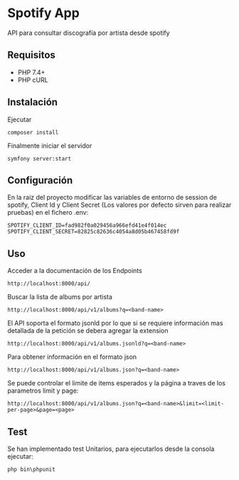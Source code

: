 Spotify App
==================

API para consultar discografía por artista desde spotify

Requisitos
----

* PHP 7.4+
* PHP cURL

Instalación
----

Ejecutar

    composer install 

Finalmente iniciar el servidor 

    symfony server:start

Configuración
----

En la raiz del proyecto modificar las variables de entorno de session de spotify, Client Id y Client Secret (Los valores por defecto sirven para realizar pruebas) en el fichero .env:

```dotenv
SPOTIFY_CLIENT_ID=fad982f0a029456a966efd41e4f014ec
SPOTIFY_CLIENT_SECRET=82825c82636c4054a8d05b467458fd9f
```

Uso
----

Acceder a la documentación de los Endpoints

    http://localhost:8000/api/

Buscar la lista de albums por artista

    http://localhost:8000/api/v1/albums?q=<band-name>

El API soporta el formato jsonld por lo que si se requiere información mas detallada de la petición se debera agregar la extension

    http://localhost:8000/api/v1/albums.jsonld?q=<band-name>

Para obtener información en el formato json

    http://localhost:8000/api/v1/albums.json?q=<band-name>

Se puede controlar el limite de items esperados y la página a traves de los parametros limit y page:

    http://localhost:8000/api/v1/albums.json?q=<band-name>&limit=<limit-per-page>&page=<page>


Test
----

Se han implementado test Unitarios, para ejecutarlos desde la consola ejecutar:

    php bin\phpunit
